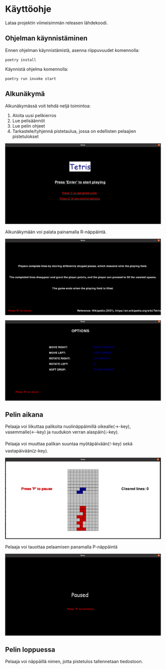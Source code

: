 # Käyttöohje

Lataa projektin viimeisimmän releasen lähdekoodi.

## Ohjelman käynnistäminen

Ennen ohjelman käynnistämistä, asenna riippuvuudet komennolla:
```
poetry install
```
Käynnistä ohjelma komennolla:
```
poetry run invoke start
```
## Alkunäkymä

Alkunäkymässä voit tehdä neljä toimintoa:


1. Aloita uusi pelikierros
2. Lue pelisäännöt
3. Lue pelin ohjeet
4. Tarkastele/tyhjennä pistetaulua, jossa on edellisten pelaajien pistetulokset

![Alkunäkymä](https://github.com/TanakaAkihiro/ot-harjoitustyo/blob/master/dokumentaatio/kuvat/kayttoohje-alkunaytto.png)

Alkunäkymään voi palata painamalla R-näppäintä.

![Pelisäännöt](https://github.com/TanakaAkihiro/ot-harjoitustyo/blob/master/dokumentaatio/kuvat/kayttoohje-pelisaannot.png)

![Peliohjeet](https://github.com/TanakaAkihiro/ot-harjoitustyo/blob/master/dokumentaatio/kuvat/kayttoohje-peliohjeet.png)

## Pelin aikana

Pelaaja voi liikuttaa palikoita nuolinäppäimillä oikealle(→-key), vasemmalle(←-key) ja ruudukon verran alaspäin(🠃-key).

Pelaaja voi muuttaa palikan suuntaa myötäpäivään(🠁-key) sekä vastapäivään(z-key).

![Pelinäkymä](https://github.com/TanakaAkihiro/ot-harjoitustyo/blob/master/dokumentaatio/kuvat/kayttoohje-pelinakyma.png)

Pelaaja voi tauottaa pelaamisen panamalla P-näppäintä

![Pause-näyttö](https://github.com/TanakaAkihiro/ot-harjoitustyo/blob/master/dokumentaatio/kuvat/kayttoohje-pause.png)

## Pelin loppuessa

Pelaaja voi näppäillä nimen, jotta pistetulos tallennetaan tiedostoon.
